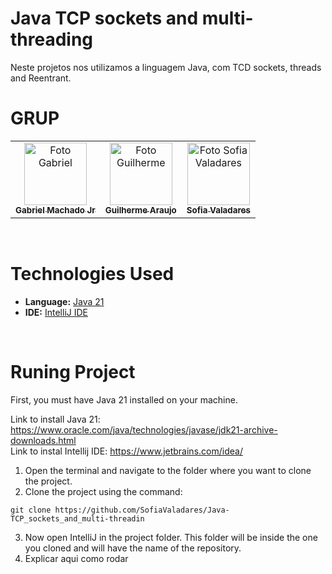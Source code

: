 # Java TCP sockets and multi-threading
Neste projetos nos utilizamos a linguagem Java, com TCD sockets, threads and Reentrant.

 # GRUP
<table>
  <tr>
    <td align="center">
      <a href="https://github.com/gabrieltmjr">
        <img src="https://avatars.githubusercontent.com/u/73040950?v=4" width="100px;" alt="Foto Gabriel"/><br>
        <sub>
          <b>Gabriel Machado Jr</b>
        </sub>
      </a>
    </td>
    <td align="center">
      <a href="https://github.com/guiga-sa">
        <img src="https://avatars.githubusercontent.com/u/123979639?v=4" width="100px;" alt="Foto Guilherme"/><br>
        <sub>
          <b>Guilherme Araujo</b>
        </sub>
      </a>
    </td>
    <td align="center">
      <a href="https://github.com/SofiaValadares">
        <img src="https://avatars.githubusercontent.com/u/113111708?v=4" width="100px;" alt="Foto Sofia Valadares"/><br>
        <sub>
          <b>Sofia Valadares</b>
        </sub>
      </a>
    </td>
  </tr>
</table>
<br>

# Technologies Used

- **Language:** [Java 21](https://www.oracle.com/java/technologies/javase/jdk21-archive-downloads.html)
- **IDE:** [IntelliJ IDE](https://www.jetbrains.com/idea/)

<br>

# Runing Project
First, you must have Java 21 installed on your machine.

Link to install Java 21: https://www.oracle.com/java/technologies/javase/jdk21-archive-downloads.html <br>
Link to instal Intellij IDE: https://www.jetbrains.com/idea/ <br>

1. Open the terminal and navigate to the folder where you want to clone the project.
2. Clone the project using the command:
<dt> 

    git clone https://github.com/SofiaValadares/Java-TCP_sockets_and_multi-threadin

</dt>

3. Now open IntelliJ in the project folder. This folder will be inside the one you cloned and will have the name of the repository.
4. Explicar aqui como rodar
